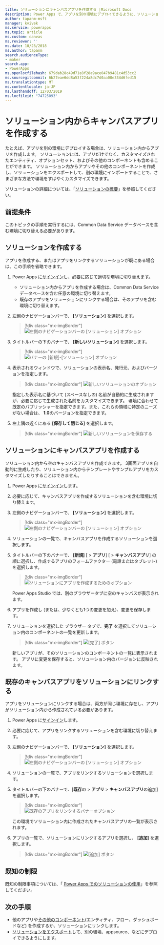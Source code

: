 ```yaml
---
title: ソリューションにキャンバスアプリを作成する |Microsoft Docs
description: Power Apps で、アプリを別の環境にデプロイできるように、ソリューションにキャンバスアプリを作成します。
author: tapanm-msft
manager: kvivek
ms.service: powerapps
ms.topic: article
ms.custom: canvas
ms.reviewer: ''
ms.date: 10/23/2018
ms.author: tapanm
search.audienceType:
- maker
search.app:
- PowerApps
ms.openlocfilehash: 679dab28c49d71e8f28a9ace047b9481c4d53cc2
ms.sourcegitcommit: 6b27eae6dd8a53f224a8dc7d0aa00e334d6fed15
ms.translationtype: MT
ms.contentlocale: ja-JP
ms.lasthandoff: 12/03/2019
ms.locfileid: "74725093"
---
```

# <a name="create-a-canvas-app-from-within-a-solution"></a>ソリューション内からキャンバスアプリを作成する

たとえば、アプリを別の環境にデプロイする場合は、ソリューション内からアプリを作成します。 ソリューションには、アプリだけでなく、カスタマイズされたエンティティ、オプションセット、およびその他のコンポーネントも含めることができます。 ソリューション内からアプリやその他のコンポーネントを作成し、ソリューションをエクスポートして、別の環境にインポートすることで、さまざまな方法で環境をすばやくカスタマイズできます。

ソリューションの詳細については、「[ソリューションの概要](../common-data-service/solutions-overview.md)」を参照してください。

## <a name="prerequisite"></a>前提条件

このトピックの手順を実行するには、Common Data Service データベースを含む環境に切り替える必要があります。

## <a name="create-a-solution"></a>ソリューションを作成する

アプリを作成する、またはアプリをリンクするソリューションが既にある場合は、この手順を省略できます。

1. Power Apps に[サインイン](https://make.powerapps.com?utm_source=padocs&utm_medium=linkinadoc&utm_campaign=referralsfromdoc)し、必要に応じて適切な環境に切り替えます。

    - ソリューション内からアプリを作成する場合は、Common Data Service データベースを含む任意の環境に切り替えます。
    - 既存のアプリをソリューションにリンクする場合は、そのアプリを含む環境に切り替えます。

1. 左側のナビゲーションバーで、 **[ソリューション]** を選択します。

    > [!div class="mx-imgBorder"]
    > ![左側のナビゲーションバーの [ソリューション] オプション](./media/add-app-solution/left-nav.png "左側のナビゲーションバーの [ソリューション] オプション")

1. タイトルバーの下のバナーで、 **[新しいソリューション]** を選択します。

    > [!div class="mx-imgBorder"]
    > ![バナーの [新規]-[ソリューション] オプション](./media/add-app-solution/banner-new-solution.png "バナーの [新規]-[ソリューション] オプション")

1. 表示されるウィンドウで、ソリューションの表示名、発行元、およびバージョンを指定します。

    > [!div class="mx-imgBorder"]
    > ![新しいソリューションのオプション](./media/add-app-solution/configure-new-solution.png "新しいソリューションのオプション")

    指定した表示名に基づいて (スペースなしの) 名前が自動的に生成されますが、必要に応じて生成された名前をカスタマイズできます。 環境に合わせて既定のパブリッシャーを指定できます。また、これらの領域に特定のニーズがない場合は、 **1.0**のバージョンを指定できます。

1. 左上隅の近くにある **[保存して閉じる]** を選択します。

    > [!div class="mx-imgBorder"]
    > ![新しいソリューションを保存する](./media/add-app-solution/save-new-solution.png "新しいソリューションを保存する")

## <a name="create-a-canvas-app-in-a-solution"></a>ソリューションにキャンバスアプリを作成する

ソリューション内から空のキャンバスアプリを作成できます。 3画面アプリを自動的に生成したり、ソリューション内からテンプレートやサンプルアプリをカスタマイズしたりすることはできません。

1. Power Apps に[サインイン](https://make.powerapps.com?utm_source=padocs&utm_medium=linkinadoc&utm_campaign=referralsfromdoc)します。

1. 必要に応じて、キャンバスアプリを作成するソリューションを含む環境に切り替えます。

1. 左側のナビゲーションバーで、 **[ソリューション]** を選択します。

    > [!div class="mx-imgBorder"]
    > ![左側のナビゲーションバーの [ソリューション] オプション](./media/add-app-solution/left-nav.png "左側のナビゲーションバーの [ソリューション] オプション")

1. ソリューションの一覧で、キャンバスアプリを作成するソリューションを選択します。

1. タイトルバーの下のバナーで、 **[新規]** [ > **アプリ**] [ > **キャンバスアプリ**] の順に選択し、作成するアプリのフォームファクター (電話またはタブレット) を選択します。

    > [!div class="mx-imgBorder"]
    > ![ソリューションにアプリを作成するためのオプション](./media/add-app-solution/new-option.png "ソリューションにアプリを作成するためのオプション")

    Power Apps Studio では、別のブラウザータブに空のキャンバスが表示されます。

1. アプリを作成し (または、少なくとも1つの変更を加え)、変更を保存します。

1. ソリューションを選択した ブラウザー タブで、**完了** を選択してソリューション内のコンポーネントの一覧を更新します。

    > [!div class="mx-imgBorder"]
    > ![[完了] ボタン](./media/add-app-solution/done-button.png "[完了] ボタン")

    新しいアプリが、そのソリューションのコンポーネントの一覧に表示されます。 アプリに変更を保存すると、ソリューション内のバージョンに反映されます。

## <a name="link-an-existing-canvas-app-to-a-solution"></a>既存のキャンバスアプリをソリューションにリンクする

アプリをソリューションにリンクする場合は、両方が同じ環境に存在し、アプリがソリューション内から作成されている必要があります。

1. Power Apps に[サインイン](https://make.powerapps.com?utm_source=padocs&utm_medium=linkinadoc&utm_campaign=referralsfromdoc)します。

1. 必要に応じて、アプリをリンクするソリューションを含む環境に切り替えます。

1. 左側のナビゲーションバーで、 **[ソリューション]** を選択します。

    > [!div class="mx-imgBorder"]
    > ![左側のナビゲーションバーの [ソリューション] オプション](./media/add-app-solution/left-nav.png "左側のナビゲーションバーの [ソリューション] オプション")

1. ソリューションの一覧で、アプリをリンクするソリューションを選択します。

1. タイトルバーの下のバナーで、[**既存**の > **アプリ** > **キャンバスアプリ**の追加] を選択します。

    > [!div class="mx-imgBorder"]
    > ![既存のアプリをリンクするバナーオプション](./media/add-app-solution/add-existing.png "既存のアプリをリンクするバナーオプション")

    この環境でソリューション内に作成されたキャンバスアプリの一覧が表示されます。

1. アプリの一覧で、ソリューションにリンクするアプリを選択し、 **[追加]** を選択します。

    > [!div class="mx-imgBorder"]
    > ![[追加] ボタン](./media/add-app-solution/add-button.png "[追加] ボタン")

## <a name="known-limitations"></a>既知の制限

既知の制限事項については、「 [Power Apps でのソリューションの使用](../common-data-service/use-solution-explorer.md#known-limitations)」を参照してください。 

## <a name="next-steps"></a>次の手順

- 他のアプリや[その他のコンポーネント](../common-data-service/use-solution-explorer.md)(エンティティ、フロー、ダッシュボードなど) を作成するか、ソリューションにリンクします。
- [ソリューションをエクスポート](../common-data-service/import-update-export-solutions.md)して、別の環境、appsource、などにデプロイできるようにします。
